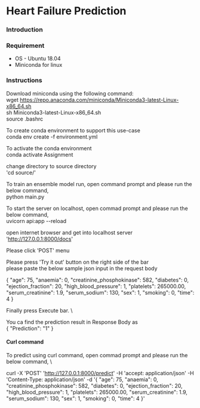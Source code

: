 # Heart Failure Prediction


### Introduction
    

### Requirement 

- OS - Ubuntu 18.04
- Miniconda for linux


### Instructions
Download miniconda using the following command:\
wget https://repo.anaconda.com/miniconda/Miniconda3-latest-Linux-x86_64.sh \
sh Miniconda3-latest-Linux-x86_64.sh \
source .bashrc 
  
To create conda environment to support this use-case \
conda env create -f environment.yml
 
To activate the conda environment \
conda activate Assignment 
  
change directory to source directory \
'cd source/' 
 
To train an ensemble model run, open command prompt and please run the below command, \
python main.py 
  
To start the server on localhost, open commad prompt and please run the below command, \
uvicorn api:app --reload 
  
open internet browser and get into localhost server 'http://127.0.0.1:8000/docs' 

Please click 'POST' menu 

Please press 'Try it out' button on the right side of the bar \
please paste the below sample json input in the request body 

{
  "age": 75,
  "anaemia": 0,
  "creatinine_phosphokinase": 582,
  "diabetes": 0,
  "ejection_fraction": 20,
  "high_blood_pressure": 1,
  "platelets": 265000.00,
  "serum_creatinine": 1.9,
  "serum_sodium": 130,
  "sex": 1,
  "smoking": 0,
  "time": 4
  }

Finally press Execute bar. \

You ca find the prediction result in Response Body as \
  {
    "Prediction": "1"
  }

#### Curl command
To predict using curl command, open commad prompt and please run the below command, \

  curl -X 'POST' 
  'http://127.0.0.1:8000/predict' 
  -H 'accept: application/json' 
  -H 'Content-Type: application/json' 
  -d '{
  "age": 75,
  "anaemia": 0,
  "creatinine_phosphokinase": 582,
  "diabetes": 0,
  "ejection_fraction": 20,
  "high_blood_pressure": 1,
  "platelets": 265000.00,
  "serum_creatinine": 1.9,
  "serum_sodium": 130,
  "sex": 1,
  "smoking": 0,
  "time": 4
  }'


